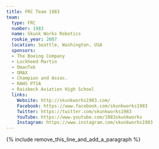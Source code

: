 ```yaml
---
title: FRC Team 1983
team:
  type: FRC
  number: 1983
  name: Skunk Works Robotics
  rookie_year: 2007
  location: Seattle, Washington, USA
  sponsors:
  - The Boeing Company
  - Lockheed Martin
  - OmanTek
  - OMAX
  - Champion and Assoc.
  - RAHS PTSA
  - Raisbeck Aviation High School
  links:
    Website: http://skunkworks1983.com/
    Facebook: https://www.facebook.com/skunkworks1983
    Twitter: https://twitter.com/skunkworks1983
    YouTube: https://www.youtube.com/1983skunkworks
    Instagram: https://www.instagram.com/skunkworks1983
---
```


{% include remove_this_line_and_add_a_paragraph %}